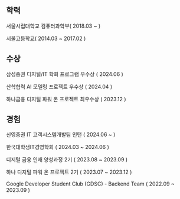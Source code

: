 ## 학력

서울시립대학교 컴퓨터과학부( 2018.03 ~ )

서울고등학교( 2014.03 ~ 2017.02 )

## 수상

삼성증권 디지털/IT 학회 프로그램 우수상 ( 2024.06 )

산학협력 AI 모델링 프로젝트 우수상 ( 2024.04 )

하나금융 디지털 파워 온 프로젝트 최우수상 ( 2023.12 )


## 경험

신영증권 IT 고객시스템개발팀 인턴 ( 2024.06 ~ )

한국대학생IT경영학회 ( 2024.03 ~ 2024.06 )

디지털 금융 인재 양성과정 2기 ( 2023.08 ~ 2023.09 )

하나 디지털 파워 온 프로젝트 2기 ( 2023.07 ~ 2023.12 )

Google Developer Student Club (GDSC) - Backend Team (  2022.09 ~ 2023.09  )
